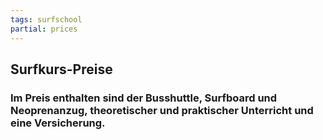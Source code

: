 ```yaml
---
tags: surfschool
partial: prices
---
```


## Surfkurs-Preise

### Im Preis enthalten sind der Busshuttle, Surfboard und Neoprenanzug, theoretischer und praktischer Unterricht und eine Versicherung.
